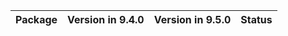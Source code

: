 <!-- markdown-link-check-disable -->

| Package   | Version in 9.4.0   | Version in 9.5.0   | Status   |
|-----------|--------------------|--------------------|----------|